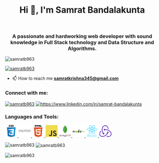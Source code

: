 <h1 align="center">Hi 👋, I'm Samrat Bandalakunta</h1>
<img src="https://quasa.io/storage/photos/%D0%A4%D0%BE%D1%82%D0%BE%2014/%D0%B0%D0%BA%D0%BE%D0%B4%202.jpeg" alt="">
<h3 align="center">A passionate and hardworking  web developer with sound knowledge in Full Stack technology and Data Structure and Algorithms.</h3>

<p align="left"> <img src="https://komarev.com/ghpvc/?username=samratb963&label=Profile%20views&color=0e75b6&style=flat" alt="samratb963" /> </p>

<p align="left"> <a href="https://twitter.com/samratb963" target="blank"><img src="https://img.shields.io/twitter/follow/samratb963?logo=twitter&style=for-the-badge" alt="samratb963" /></a> </p>

- 📫 How to reach me **samratkrishna345@gmail.com**

<h3 align="left">Connect with me:</h3>
<p align="left">
<a href="https://twitter.com/samratb963" target="blank"><img align="center" src="https://raw.githubusercontent.com/rahuldkjain/github-profile-readme-generator/master/src/images/icons/Social/twitter.svg" alt="samratb963" height="30" width="40" /></a>
<a href="https://linkedin.com/in/https://www.linkedin.com/in/samrat-bandalakunta" target="blank"><img align="center" src="https://raw.githubusercontent.com/rahuldkjain/github-profile-readme-generator/master/src/images/icons/Social/linked-in-alt.svg" alt="https://www.linkedin.com/in/samrat-bandalakunta" height="30" width="40" /></a>
</p>

<h3 align="left">Languages and Tools:</h3>
<p align="left"> <a href="https://www.w3schools.com/css/" target="_blank" rel="noreferrer"> <img src="https://raw.githubusercontent.com/devicons/devicon/master/icons/css3/css3-original-wordmark.svg" alt="css3" width="40" height="40"/> </a> <a href="https://expressjs.com" target="_blank" rel="noreferrer"> <img src="https://raw.githubusercontent.com/devicons/devicon/master/icons/express/express-original-wordmark.svg" alt="express" width="40" height="40"/> </a> <a href="https://www.w3.org/html/" target="_blank" rel="noreferrer"> <img src="https://raw.githubusercontent.com/devicons/devicon/master/icons/html5/html5-original-wordmark.svg" alt="html5" width="40" height="40"/> </a> <a href="https://developer.mozilla.org/en-US/docs/Web/JavaScript" target="_blank" rel="noreferrer"> <img src="https://raw.githubusercontent.com/devicons/devicon/master/icons/javascript/javascript-original.svg" alt="javascript" width="40" height="40"/> </a> <a href="https://www.mongodb.com/" target="_blank" rel="noreferrer"> <img src="https://raw.githubusercontent.com/devicons/devicon/master/icons/mongodb/mongodb-original-wordmark.svg" alt="mongodb" width="40" height="40"/> </a> <a href="https://nodejs.org" target="_blank" rel="noreferrer"> <img src="https://raw.githubusercontent.com/devicons/devicon/master/icons/nodejs/nodejs-original-wordmark.svg" alt="nodejs" width="40" height="40"/> </a> <a href="https://reactjs.org/" target="_blank" rel="noreferrer"> <img src="https://raw.githubusercontent.com/devicons/devicon/master/icons/react/react-original-wordmark.svg" alt="react" width="40" height="40"/> </a> <a href="https://redux.js.org" target="_blank" rel="noreferrer"> <img src="https://raw.githubusercontent.com/devicons/devicon/master/icons/redux/redux-original.svg" alt="redux" width="40" height="40"/> </a> </p>

<p><img align="left" src="https://github-readme-stats.vercel.app/api/top-langs?username=samratb963&show_icons=true&locale=en&layout=compact" alt="samratb963" /></p>

<p>&nbsp;<img align="center" src="https://github-readme-stats.vercel.app/api?username=samratb963&show_icons=true&locale=en" alt="samratb963" /></p>

<p><img align="center" src="https://github-readme-streak-stats.herokuapp.com/?user=samratb963&" alt="samratb963" /></p>
